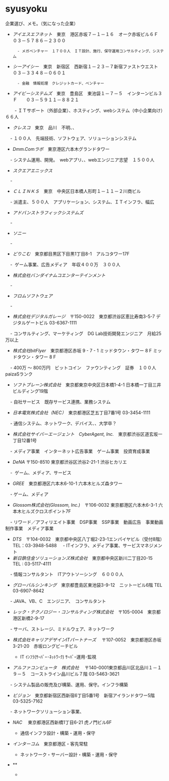 # syusyoku
企業選び、メモ。（気になった企業）


- *アイエスエフネット*　東京　港区赤坂７－１－１６　オーク赤坂ビル６Ｆ　０３－５７８６－２３００  

        - メガベンチャー　１７００人　ＩＴ設計、施行、保守運用コンサルティング、システム 
- *シーアイシー*　東京　新宿区　西新宿１－２３－７新宿ファストウエスト　０３－３３４８－０６０１  

        - 金融　情報処理　クレジットカード、ベンチャー
      
- *アイビーシステムズ*　東京　豊島区　東池袋１－７－５　インターンビル３Ｆ　　０３－５９１１－８８２１　

    　  - ＩＴサポート（外部企業）、ホスティング、webシステム（中小企業向け）　６６人
      
- *クレスコ*　東京　品川　不明、、　　　

        - １００人　先端技術、ソフトウェア、ソリューションシステム
     
- *Dmm.Comラボ*　東京港区六本木グランドタワー　　

        - システム運用、開発。　webアプリ、、webエンジニア志望　１５００人
     
- *スクエアエニックス*　

        - 
     
- *ＣＬＩＮＫＳ*　東京　中央区日本橋人形町１－１１－２川商ビル　　

        - 派遣主、５００人　アプリケーション、システム、ＩＴインフラ、幅広
     
- *アドバンストラフィックシステムズ*　　

        - 
     
- *ソニー*　　

        - 
     
- *どりこむ*　東京都目黒区下目黒1丁目8-1　アルコタワー17F　

        -  ゲーム事業、広告メディア　年収４００万　３００人
     
- *株式会社バンダイナムコエンターテインメント*　　

        - 
     
- *フロムソフトウェア*　　

        - 
     
- *株式会社デジタルガレージ*　〒150-0022　東京都渋谷区恵比寿南3-5-7 デジタルゲートビル 03-6367-1111

        - コンサルティング、マーケティング　DG Lab技術開発エンジニア　月給25万以上
     
- *株式会社bitFlyer*　東京都港区赤坂 9 - 7 - 1 ミッドタウン・タワー 8 F ミッドタウン・タワー 8 F　

        - 400万 〜 800万円　ビットコイン　ファウンティング　証券　１００人　paizaSランク
     
- *ソフトブレーン株式会社*　東京都東京中央区日本橋1-4-1 日本橋一丁目三井ビルディング19階　

        - 自社サービス　既存サービス連携、業務システム
     
- *日本電気株式会社（NEC）*　東京都港区芝五丁目7番1号 03-3454-1111

     - 通信システム、ネットワーク、デバイス、、大学卒？
- *株式会社サイバーエージェント　CyberAgent, Inc.*　東京都渋谷区道玄坂一丁目12番1号

     - メディア事業　インターネット広告事業　ゲーム事業　投資育成事業
- *DeNA* 〒150-8510 東京都渋谷区渋谷2-21-1 渋谷ヒカリエ

     -  ゲーム、メディア、サービス
- *GREE*　東京都港区六本木6-10-1 六本木ヒルズ森タワー

     - ゲーム、メディア
- *Glossom株式会社(Glossom, Inc.)*　〒106-0032 東京都港区六本木6-3-1 六本木ヒルズクロスポイント7F

     -  リワード／アフィリエイト事業　DSP事業　SSP事業　動画広告　事業動画制作事業　メディア事業
- *DTS*　〒104-0032　東京都中央区八丁堀2-23-1エンパイヤビル（受付8階）TEL：03-3948-5488
     - ITインフラ、メディア事業、サービスマネジメント
- *新日鉄住金ソリューションズ株式会社*　東京都中央区新川二丁目20-15　TEL : 03-5117-4111

     - 情報コンサルタント　ITアウトソーシング　６０００人
- *グローバルシンキング*　東京都豊島区東池袋3-9-12　ニットービル6階 TEL　03-6907-8642

     - JAVA、VB、C　エンジニア、　コンサルタント
- *レック・テクノロジー・コンサルティング株式会社*　〒105-0004　東京都港区新橋2-9-17

     - サーバ、ストレージ、ミドルウェア、ネットワーク
- *株式会社キャリアデザインITパートナーズ*　	〒107-0052　東京都港区赤坂3-21-20　赤坂ロングビーチビル

     - 	IT ｲﾝﾌﾗ(ｻｰﾊﾞｰ･ﾈｯﾄﾜｰｸ) ｻｰﾊﾞｰ運用･監視
- *アルファコンピュータ　株式会社*　	〒140-0001東京都品川区北品川１－１９－５　コーストライン品川ビル７階	03-5463-3621

     - 	システム製品の販売及び構築、運用、保守。インフラ構築
- *ビジョン*　東京都新宿区西新宿6丁目5番1号　新宿アイランドタワー5階　03-5325-7162

     - ネットワークソリューション事業、
- *NAC*　  東京都港区西新橋1丁目6-21  虎ノ門ビル6F

     -  通信インフラ設計・構築・運用・保守
- *インターコム*　東京都港区・客先常駐

     - ネットワーク・サーバー設計・構築・運用・保守
- **

     -       

